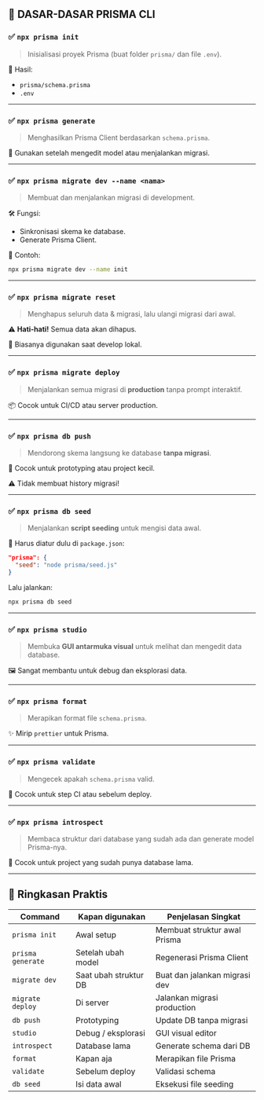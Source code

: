 ## 🔧 DASAR-DASAR PRISMA CLI

### ✅ `npx prisma init`

> Inisialisasi proyek Prisma (buat folder `prisma/` dan file `.env`).

📂 Hasil:

* `prisma/schema.prisma`
* `.env`

---

### ✅ `npx prisma generate`

> Menghasilkan Prisma Client berdasarkan `schema.prisma`.

📌 Gunakan setelah mengedit model atau menjalankan migrasi.

---

### ✅ `npx prisma migrate dev --name <nama>`

> Membuat dan menjalankan migrasi di development.

🛠 Fungsi:

* Sinkronisasi skema ke database.
* Generate Prisma Client.

📝 Contoh:

```bash
npx prisma migrate dev --name init
```

---

### ✅ `npx prisma migrate reset`

> Menghapus seluruh data & migrasi, lalu ulangi migrasi dari awal.

⚠️ **Hati-hati!** Semua data akan dihapus.

📝 Biasanya digunakan saat develop lokal.

---

### ✅ `npx prisma migrate deploy`

> Menjalankan semua migrasi di **production** tanpa prompt interaktif.

📦 Cocok untuk CI/CD atau server production.

---

### ✅ `npx prisma db push`

> Mendorong skema langsung ke database ​**tanpa migrasi**​.

📌 Cocok untuk prototyping atau project kecil.

⚠️ Tidak membuat history migrasi!

---

### ✅ `npx prisma db seed`

> Menjalankan **script seeding** untuk mengisi data awal.

📝 Harus diatur dulu di `package.json`:

```json
"prisma": {
  "seed": "node prisma/seed.js"
}
```

Lalu jalankan:

```bash
npx prisma db seed
```

---

### ✅ `npx prisma studio`

> Membuka **GUI antarmuka visual** untuk melihat dan mengedit data database.

🖼 Sangat membantu untuk debug dan eksplorasi data.

---

### ✅ `npx prisma format`

> Merapikan format file `schema.prisma`.

✨ Mirip `prettier` untuk Prisma.

---

### ✅ `npx prisma validate`

> Mengecek apakah `schema.prisma` valid.

📌 Cocok untuk step CI atau sebelum deploy.

---

### ✅ `npx prisma introspect`

> Membaca struktur dari database yang sudah ada dan generate model Prisma-nya.

🧠 Cocok untuk project yang sudah punya database lama.

---

## 🔁 Ringkasan Praktis

| Command               | Kapan digunakan       | Penjelasan Singkat            |
| ----------------------- | ----------------------- | ------------------------------- |
| `prisma init`     | Awal setup            | Membuat struktur awal Prisma  |
| `prisma generate` | Setelah ubah model    | Regenerasi Prisma Client      |
| `migrate dev`     | Saat ubah struktur DB | Buat dan jalankan migrasi dev |
| `migrate deploy`  | Di server             | Jalankan migrasi production   |
| `db push`         | Prototyping           | Update DB tanpa migrasi       |
| `studio`          | Debug / eksplorasi    | GUI visual editor             |
| `introspect`      | Database lama         | Generate schema dari DB       |
| `format`          | Kapan aja             | Merapikan file Prisma         |
| `validate`        | Sebelum deploy        | Validasi schema               |
| `db seed`         | Isi data awal         | Eksekusi file seeding         |

